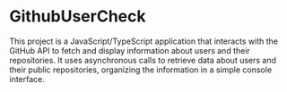 # GithubUserCheck
This project is a JavaScript/TypeScript application that interacts with the GitHub API to fetch and display information about users and their repositories. It uses asynchronous calls to retrieve data about users and their public repositories, organizing the information in a simple console interface.
